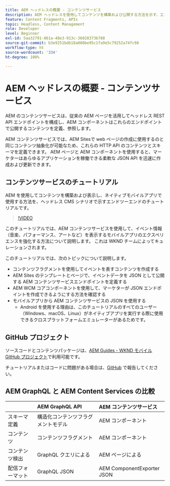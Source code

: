 ```yaml
---
title: AEM ヘッドレスの概要 - コンテンツサービス
description: AEM ヘッドレスを使用してコンテンツを構築および公開する方法を示す、エンドツーエンドのチュートリアルです。
feature: Content Fragments, APIs
topic: Headless, Content Management
role: Developer
level: Beginner
exl-id: 5aa32791-861a-48e3-913c-36028373b788
source-git-commit: b3e9251bdb18a008be95c1fa9e5c79252a74fc98
workflow-type: ht
source-wordcount: '334'
ht-degree: 100%

---
```


# AEM ヘッドレスの概要 - コンテンツサービス

AEM のコンテンツサービスは、従来の AEM ページを活用してヘッドレス REST API エンドポイントを構成し、AEM コンポーネントはこれらのエンドポイントで公開するコンテンツを定義、参照します。

AEM コンテンツサービスでは、AEM Sitesで web ページの作成に使用するのと同じコンテンツ抽象化が可能なため、これらの HTTP API のコンテンツとスキーマを定義できます。 AEM ページと AEM コンポーネントを使用すると、マーケターはあらゆるアプリケーションを稼働できる柔軟な JSON API を迅速に作成および更新できます。

## コンテンツサービスのチュートリアル

AEM を使用してコンテンツを構築および表示し、ネイティブモバイルアプリで使用する方法を、ヘッドレス CMS シナリオで示すエンドツーエンドのチュートリアルです。

>[!VIDEO](https://video.tv.adobe.com/v/28315?quality=12&learn=on)

このチュートリアルでは、AEM コンテンツサービスを使用して、イベント情報（音楽、パフォーマンス、アートなど）を表示するモバイルアプリのエクスペリエンスを強化する方法について説明します。 これは WKND チームによってキュレーションされます。

このチュートリアルでは、次のトピックについて説明します。

* コンテンツフラグメントを使用してイベントを表すコンテンツを作成する
* AEM Sites のテンプレートとページで、イベントデータを JSON として公開する AEM コンテンツサービスエンドポイントを定義する
* AEM WCM コアコンポーネントを使用して、マーケターが JSON エンドポイントを作成できるようにする方法を確認する
* モバイルアプリから AEM コンテンツサービスの JSON を使用する
   * Android を使用する理由は、このチュートリアルのすべてのユーザー（Windows、macOS、Linux）がネイティブアプリを実行する際に使用できるクロスプラットフォームエミュレーターがあるためです。

## GitHub プロジェクト

ソースコードとコンテンツパッケージは、[AEM Guides - WKND モバイル GitHub プロジェクト](https://github.com/adobe/aem-guides-wknd-mobile)で利用可能です。

チュートリアルまたはコードに問題がある場合は、[GitHub](https://github.com/adobe/aem-guides-wknd-mobile/issues) で報告してください。

## AEM GraphQL と AEM Content Services の比較

|  | AEM GraphQL API | AEM コンテンツサービス |
|--------------------------------|:-----------------|:---------------------|
| スキーマ定義 | 構造化コンテンツフラグメントモデル | AEM コンポーネント |
| コンテンツ | コンテンツフラグメント | AEM コンポーネント |
| コンテンツ検出 | GraphQL クエリによる | AEM ページによる |
| 配信フォーマット | GraphQL JSON | AEM ComponentExporter JSON |
